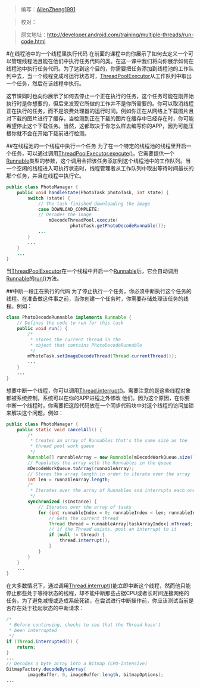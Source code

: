 > 编写：<a href="https://github.com/AllenZheng1991" target="_blank">AllenZheng1991</a>

> 校对：

> 原文地址：<a href="http://developer.android.com/training/multiple-threads/run-code.html" target="_blank">http://developer.android.com/training/multiple-threads/run-code.html</a>


#在线程池中的一个线程里执行代码
在前面的课程中向你展示了如何去定义一个可以管理线程池且能在他们中执行任务代码的类。在这一课中我们将向你展示如何在线程池中执行任务代码。为了达到这个目的，你需要把任务添加到线程池的工作队列中去，当一个线程变成可运行状态时，<a href="http://developer.android.com/reference/java/util/concurrent/ThreadPoolExecutor.html" target="_blank">ThreadPoolExecutor</a>从工作队列中取出一个任务，然后在该线程中执行。

这节课同时也向你展示了如何去停止一个正在执行的任务，这个任务可能在刚开始执行时是你想要的，但后来发现它所做的工作并不是你所需要的。你可以取消线程正在执行的任务，而不是浪费处理器的运行时间。例如你正在从网络上下载图片且对下载的图片进行了缓存，当检测到正在下载的图片在缓存中已经存在时，你可能希望停止这个下载任务。当然，这都取决于你怎么样去编写你的APP，因为可能压根你就不会在开始下载前进行检测。

##在线程池的一个线程中执行一个任务
为了在一个特定的线程池的线程里开启一个任务，可以通过调用<a href="http://developer.android.com/reference/java/util/concurrent/ThreadPoolExecutor.html#execute(java.lang.Runnable)" target="_blank">ThreadPoolExecutor.execute()</a>，它需要提供一个<a href="http://developer.android.com/reference/java/lang/Runnable.html" target="_blank">Runnable</a>类型的参数，这个调用会把该任务添加到这个线程池中的工作队列。当一个空闲的线程进入可执行状态时，线程管理者从工作队列中取出等待时间最长的那个任务，并且在线程中执行它。
```java
public class PhotoManager {
    public void handleState(PhotoTask photoTask, int state) {
        switch (state) {
            // The task finished downloading the image
            case DOWNLOAD_COMPLETE:
            // Decodes the image
                mDecodeThreadPool.execute(
                        photoTask.getPhotoDecodeRunnable());
            ...
        }
        ...
    }
    ...
}
```
当<a href="http://developer.android.com/reference/java/util/concurrent/ThreadPoolExecutor.html" target="_blank">ThreadPoolExecutor</a>在一个线程中开启一个<a href="http://developer.android.com/reference/java/lang/Runnable.html" target="_blank">Runnable</a>后，它会自动调用[Runnable](http://developer.android.com/reference/java/lang/Runnable.html)的<a href="http://developer.android.com/reference/java/lang/Runnable.html#run()" target="_blank">run()</a>方法。

##中断一段正在执行的代码
为了停止执行一个任务，你必须中断执行这个任务的线程。在准备做这件事之前，当你创建一个任务时，你需要存储处理该任务的线程。例如：
```java
class PhotoDecodeRunnable implements Runnable {
    // Defines the code to run for this task
    public void run() {
        /*
         * Stores the current Thread in the
         * object that contains PhotoDecodeRunnable
         */
        mPhotoTask.setImageDecodeThread(Thread.currentThread());
        ...
    }
    ...
}
```
想要中断一个线程，你可以调用<a href="http://developer.android.com/reference/java/lang/Thread.html#interrupt()" target="_blank">Thread.interrupt()</a>。需要注意的是这些线程对象都被系统控制，系统可以在你的APP进程之外修改
他们。因为这个原因，在你要中断一个线程时，你需要把这段代码放在一个同步代码块中对这个线程的访问加锁来解决这个问题。例如：
```java
public class PhotoManager {
    public static void cancelAll() {
        /*
         * Creates an array of Runnables that's the same size as the
         * thread pool work queue
         */
        Runnable[] runnableArray = new Runnable[mDecodeWorkQueue.size()];
        // Populates the array with the Runnables in the queue
        mDecodeWorkQueue.toArray(runnableArray);
        // Stores the array length in order to iterate over the array
        int len = runnableArray.length;
        /*
         * Iterates over the array of Runnables and interrupts each one's Thread.
         */
        synchronized (sInstance) {
            // Iterates over the array of tasks
            for (int runnableIndex = 0; runnableIndex < len; runnableIndex++) {
                // Gets the current thread
                Thread thread = runnableArray[taskArrayIndex].mThread;
                // if the Thread exists, post an interrupt to it
                if (null != thread) {
                    thread.interrupt();
                }
            }
        }
    }
    ...
}
```
在大多数情况下，通过调用<a href="http://developer.android.com/reference/java/lang/Thread.html#interrupt()" target="_blank">Thread.interrupt()</a>能立即中断这个线程，然而他只能停止那些处于等待状态的线程，却不能中断那些占据CPU或者长时间连接网络的任务。为了避免减慢或造成系统死锁，在尝试进行中断操作前，你应该测试当前是否存在处于挂起状态的中断请求：
```java
/*
 * Before continuing, checks to see that the Thread hasn't
 * been interrupted
 */
if (Thread.interrupted()) {
    return;
}
...
// Decodes a byte array into a Bitmap (CPU-intensive)
BitmapFactory.decodeByteArray(
        imageBuffer, 0, imageBuffer.length, bitmapOptions);
...
```



